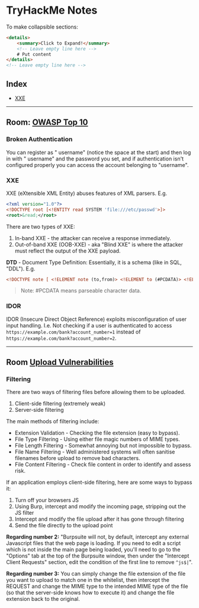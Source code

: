 # TryHackMe Notes

To make collapsible sections:

```html
<details>
    <summary>Click to Expand!</summary>
    <!-- Leave empty line here -->
    # Put content
</details>
<!-- Leave empty line here -->
```

## Index

* [XXE](#xxe)

---

## Room: [OWASP Top 10](https://tryhackme.com/room/owasptop10)

### Broken Authentication

You can register as " username" (notice the space at the start) and then log in with " username" and the password you set, and if authentication isn't configured properly you can access the account belonging to "username".

### XXE

XXE (eXtensible XML Entity) abuses features of XML parsers. E.g.

```xml
<?xml version="1.0"?>
<!DOCTYPE root [<!ENTITY read SYSTEM 'file:///etc/passwd'>]>
<root>&read;</root>
```

There are two types of XXE:

1. In-band XXE - the attacker can receive a response immediately.
2. Out-of-band XXE (OOB-XXE) - aka "Blind XXE" is where the attacker must reflect the output of the XXE payload.

**DTD** - Document Type Definition: Essentially, it is a schema (like in SQL, "DDL"). E.g.

```xml
<!DOCTYPE note [ <!ELEMENT note (to,from)> <!ELEMENT to (#PCDATA)> <!ELEMENT from (#PCDATA)> ]>
```

> Note: #PCDATA means parseable character data.

### IDOR

IDOR (Insecure Direct Object Reference) exploits misconfiguration of user input handling. I.e. Not checking if a user is authenticated to access `https://example.com/bank?account_number=1` instead of `https://example.com/bank?account_number=2`.

---

## Room [Upload Vulnerabilities](https://tryhackme.com/room/uploadvulns#)

### Filtering

There are two ways of filtering files before allowing them to be uploaded. 

1. Client-side filtering (extremely weak)
2. Server-side filtering

The main methods of filtering include:

* Extension Validation - Checking the file extension (easy to bypass).
* File Type Filtering - Using either file magic numbers of MIME types.
* File Length Filtering - Somewhat annoying but not impossible to bypass.
* File Name Filtering - Well administered systems will often sanitise filenames before upload to remove bad characters. 
* File Content Filtering - Check file content in order to identify and assess risk.

If an application employs client-side filtering, here are some ways to bypass it:

1. Turn off your browsers JS
2. Using Burp, intercept and modify the incoming page, stripping out the JS filter
3. Intercept and modify the file upload after it has gone through filtering
4. Send the file directly to the upload point

**Regarding number 2:** "Burpsuite will not, by default, intercept any external Javascript files that the web page is loading. If you need to edit a script which is not inside the main page being loaded, you'll need to go to the "Options" tab at the top of the Burpsuite window, then under the "Intercept Client Requests" section, edit the condition of the first line to remove `^js$|`".

**Regarding number 3:** You can simply change the file extension of the file you want to upload to match one in the whitelist, then intercept the REQUEST and change the MIME type to the intended MIME type of the file (so that the server-side knows how to execute it) and change the file extension back to the original.


